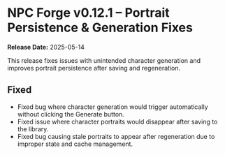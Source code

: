 # NPC Forge v0.12.1 – Portrait Persistence & Generation Fixes

**Release Date:** 2025-05-14

This release fixes issues with unintended character generation and improves portrait persistence after saving and regeneration.

## Fixed
- Fixed bug where character generation would trigger automatically without clicking the Generate button.
- Fixed issue where character portraits would disappear after saving to the library.
- Fixed bug causing stale portraits to appear after regeneration due to improper state and cache management.